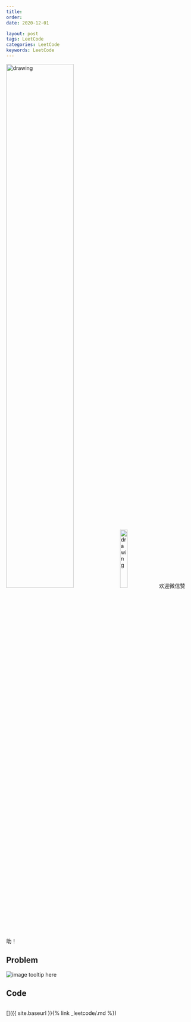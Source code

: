 ```yaml
---
title:
order:
date: 2020-12-01

layout: post
tags: LeetCode
categories: LeetCode
keywords: LeetCode
---
```


<img src="./assets/youtube.png" alt="drawing" width="60%"/>

<img src="./assets/wx.jpg" alt="drawing" width="20%"/>
欢迎微信赞助！

## Problem

![image tooltip here](./assets/356-1.png)

## Code

```java

```

[]({{ site.baseurl }}{% link _leetcode/.md %})
